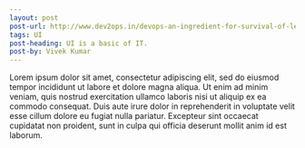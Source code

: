 ```yaml
---
layout: post
post-url: http://www.dev2ops.in/devops-an-ingredient-for-survival-of-legacy-it-organizations/
tags: UI
post-heading: UI is a basic of IT.
post-by: Vivek Kumar
---
```


<p>
Lorem ipsum dolor sit amet, consectetur adipiscing elit, sed do eiusmod tempor incididunt ut labore et dolore magna aliqua. Ut enim ad minim veniam, quis nostrud exercitation ullamco laboris nisi ut aliquip ex ea commodo consequat. Duis aute irure dolor in reprehenderit in voluptate velit esse cillum dolore eu fugiat nulla pariatur. Excepteur sint occaecat cupidatat non proident, sunt in culpa qui officia deserunt mollit anim id est laborum.
</p>
